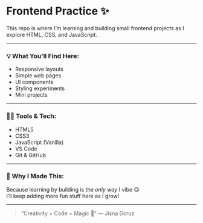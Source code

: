 # Frontend Practice ✨

This repo is where I’m learning and building small frontend projects as I explore HTML, CSS, and JavaScript.

---

### 💡 What You'll Find Here:

- Responsive layouts
- Simple web pages
- UI components
- Styling experiments
- Mini projects

---

### 👩‍💻 Tools & Tech:

- HTML5
- CSS3
- JavaScript (Vanilla)
- VS Code
- Git & GitHub

---

### 🌱 Why I Made This:

Because learning by building is the *only way* I vibe 😌  
I’ll keep adding more fun stuff here as I grow!

---

> “Creativity + Code = Magic 💫” — Jisna Dcruz
